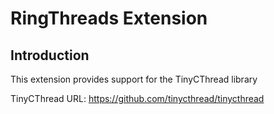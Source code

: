 # RingThreads Extension

## Introduction

This extension provides support for the TinyCThread library

TinyCThread URL: https://github.com/tinycthread/tinycthread

